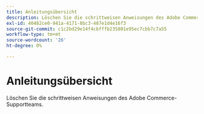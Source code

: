 ```yaml
---
title: Anleitungsübersicht
description: Löschen Sie die schrittweisen Anweisungen des Adobe Commerce-Supportteams.
exl-id: 40482ce0-941a-4171-8bc3-487e1d4e16f3
source-git-commit: c1c2bd29e14f4cbfffb235801e95ec7cbb7c7a55
workflow-type: tm+mt
source-wordcount: '26'
ht-degree: 0%

---
```


# Anleitungsübersicht

Löschen Sie die schrittweisen Anweisungen des Adobe Commerce-Supportteams.
